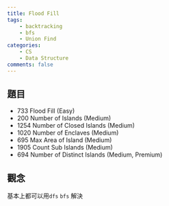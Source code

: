 ```yaml
---
title: Flood Fill
tags:  
    - backtracking
    - bfs
    - Union Find
categories: 
    - CS
    - Data Structure
comments: false
---
```



## 題目
- 733 Flood Fill (Easy) 
- 200 Number of Islands (Medium)
- 1254 Number of Closed Islands (Medium)
- 1020 Number of Enclaves (Medium)
- 695 Max Area of Island (Medium)
- 1905 Count Sub Islands (Medium)
- 694 Number of Distinct Islands (Medium, Premium)

## 觀念
基本上都可以用`dfs` `bfs` 解決

